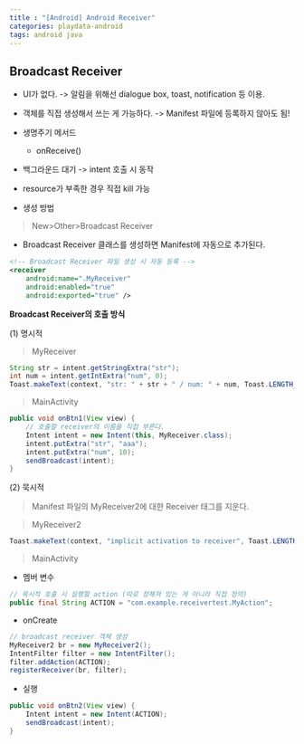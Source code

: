 ```yaml
---
title : "[Android] Android Receiver"
categories: playdata-android
tags: android java
---
```


## Broadcast Receiver

- UI가 없다. -> 알림을 위해선 dialogue box, toast, notification 등 이용.
- 객체를 직접 생성해서 쓰는 게 가능하다. -> Manifest 파일에 등록하지 않아도 됨!
- 생명주기 메서드
  - onReceive()
- 백그라운드 대기 -> intent 호출 시 동작
- resource가 부족한 경우 직접 kill 가능

- 생성 방법

> New>Other>Broadcast Receiver

- Broadcast Receiver 클래스를 생성하면 Manifest에 자동으로 추가된다.

```xml
<!-- Broadcast Receiver 파일 생성 시 자동 등록 -->
<receiver
    android:name=".MyReceiver"
    android:enabled="true"
    android:exported="true" />
```

__Broadcast Receiver의 호출 방식__

(1) 명시적

> MyReceiver

```java
String str = intent.getStringExtra("str");
int num = intent.getIntExtra("num", 0);
Toast.makeText(context, "str: " + str + " / num: " + num, Toast.LENGTH_SHORT).show();
```

> MainActivity

```java
public void onBtn1(View view) {
    // 호출할 receiver의 이름을 직접 부른다.
    Intent intent = new Intent(this, MyReceiver.class);
    intent.putExtra("str", "aaa");
    intent.putExtra("num", 10);
    sendBroadcast(intent);
}
```

(2) 묵시적

> Manifest 파일의 MyReceiver2에 대한 Receiver 태그를 지운다.

> MyReceiver2

```java
Toast.makeText(context, "implicit activation to receiver", Toast.LENGTH_SHORT).show();
```

> MainActivity

- 멤버 변수

```java
// 묵시적 호출 시 실행할 action (따로 정해져 있는 게 아니라 직접 정의)
public final String ACTION = "com.example.receivertest.MyAction";
```

- onCreate

```java
// broadcast receiver 객체 생성
MyReceiver2 br = new MyReceiver2();
IntentFilter filter = new IntentFilter();
filter.addAction(ACTION);
registerReceiver(br, filter);
```

- 실행

```java
public void onBtn2(View view) {
    Intent intent = new Intent(ACTION);
    sendBroadcast(intent);
}
```
